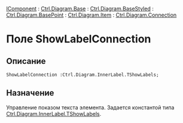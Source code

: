 ﻿---
Link: Com.Ctrl.Diagram.Connection.@ShowLabelConnection
---

[IComponent](topic:Com.Custom.ComClasses.IComponent.Default) :
[Ctrl.Diagram.Base](topic:Com.Custom.ComClasses.Ctrl.Diagram.Base.Default) :
[Ctrl.Diagram.BaseStyled](topic:Com.Custom.ComClasses.Ctrl.Diagram.BaseStyled.Default) :
[Ctrl.Diagram.BasePoint](topic:Com.Custom.ComClasses.Ctrl.Diagram.BasePoint.Default) :
[Ctrl.Diagram.Item](topic:Com.Custom.ComClasses.Ctrl.Diagram.Item.Default) :
[Ctrl.Diagram.Connection](Default)

# Поле ShowLabelConnection

## Описание

    ShowLabelConnection :Ctrl.Diagram.InnerLabel.TShowLabels;

## Назначение

Управление показом текста элемента.
Задается константой типа [Ctrl.Diagram.InnerLabel.TShowLabels](topic:.Custom.ComClasses.Ctrl.Diagram.InnerLabel.TShowLabels).
